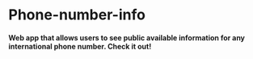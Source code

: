 # Phone-number-info
#### Web app that allows users to see public available information for any international phone number. Check it out!
